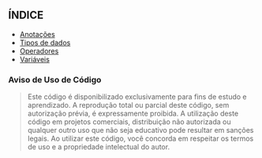 ## ÍNDICE

* [Anotações](/MD/ANOTAÇÕES.md)
* [Tipos de dados](/PDF/TIPOS%20DE%20DADOS.pdf)
* [Operadores](PDF/OPERADORES.pdf)
* [Variáveis](/PDF/VARIÁVEIS.pdf)

### Aviso de Uso de Código
> Este código é disponibilizado exclusivamente para fins de estudo e aprendizado. A reprodução total ou parcial deste código, sem autorização prévia, é expressamente proibida. A utilização deste código em projetos comerciais, distribuição não autorizada ou qualquer outro uso que não seja educativo pode resultar em sanções legais. Ao utilizar este código, você concorda em respeitar os termos de uso e a propriedade intelectual do autor.